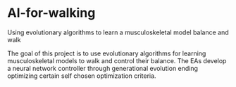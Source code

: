 # AI-for-walking
Using evolutionary algorithms to learn a musculoskeletal model balance and walk

The goal of this project is to use evolutionary algorithms for learning musculoskeletal models to walk and control their balance.
The EAs develop a neural network controller through generational evolution ending optimizing certain self chosen optimization criteria.
